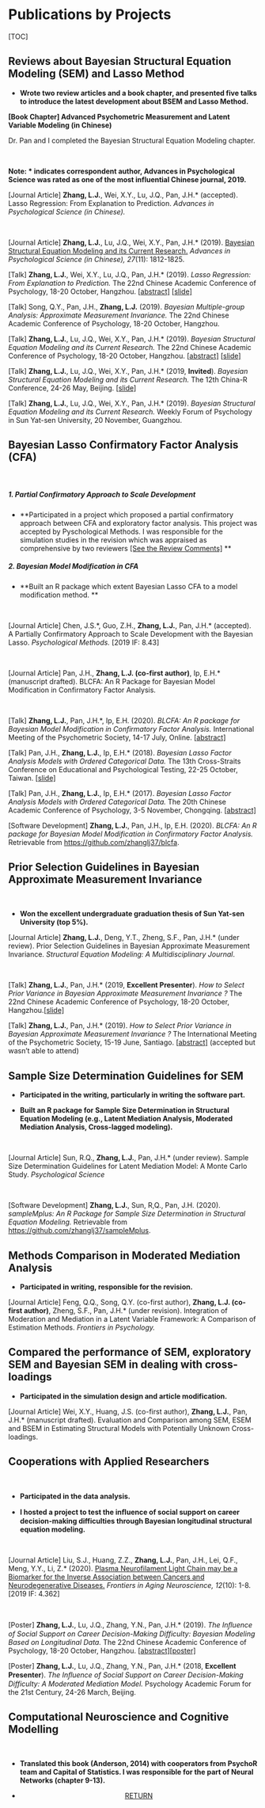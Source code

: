 # Publications by Projects

[TOC]

## Reviews about Bayesian Structural Equation Modeling (SEM) and Lasso Method

 							 							

- **Wrote two review articles and a book chapter, and presented five talks to introduce the latest development about BSEM and Lasso Method.**

 							 							

**[Book Chapter] Advanced Psychometric Measurement and Latent Variable Modeling (in Chinese)** 

Dr. Pan and I completed the Bayesian Structural Equation Modeling chapter.

​					 							 							

**Note: \* indicates correspondent author, Advances in Psychological Science was rated as one of the most influential Chinese journal, 2019.**							

[Journal Article] **Zhang, L.J.**, Wei, X.Y., Lu, J.Q., Pan, J.H.* (accepted). Lasso Regression: From Explanation to Prediction. *Advances in Psychological Science (in Chinese).* 

​		 							

[Journal Article] **Zhang, L.J.**, Lu, J.Q., Wei, X.Y., Pan, J.H.* (2019). [Bayesian Structural Equation Modeling and its Current Research.](https://www.lijinzhang.xyz/share/Paper_BSEM.pdf) *Advances in Psychological Science (in Chinese), 27*(11): 1812-1825. 

 							 							

[Talk] **Zhang, L.J.**, Wei, X.Y., Lu, J.Q., Pan, J.H.* (2019). *Lasso Regression: From Explanation to Prediction.* The 22nd Chinese Academic Conference of Psychology, 18-20 October, Hangzhou. [[abstract\]](https://www.lijinzhang.xyz/share/Abstracts_Lasso.pdf) [[slide\]](https://www.lijinzhang.xyz/share/191020_lasso.pdf)

 							

[Talk] Song, Q.Y., Pan, J.H., **Zhang, L.J.** (2019). *Bayesian Multiple-group Analysis: Approximate Measurement Invariance.* The 22nd Chinese Academic Conference of Psychology, 18-20 October, Hangzhou.

 							

[Talk] **Zhang, L.J.**, Lu, J.Q., Wei, X.Y., Pan, J.H.* (2019). *Bayesian Structural Equation Modeling and its Current Research.* The 22nd Chinese Academic Conference of Psychology, 18-20 October, Hangzhou. [[abstract\]](https://www.lijinzhang.xyz/share/Abstracts_BSEM.pdf) [[slide\]](https://www.lijinzhang.xyz/share/191020_bsem.pdf)

 							

[Talk] **Zhang, L.J.**, Lu, J.Q., Wei, X.Y., Pan, J.H.* (2019, **Invited**). *Bayesian Structural Equation Modeling and its Current Research.* The 12th China-R Conference, 24-26 May, Beijing. [[slide\]](https://www.lijinzhang.xyz/share/190525_r_bsem.pdf)

 							

[Talk] **Zhang, L.J.**, Lu, J.Q., Wei, X.Y., Pan, J.H.* (2019). *Bayesian Structural Equation Modeling and its Current Research.* Weekly Forum of Psychology in Sun Yat-sen University, 20 November, Guangzhou.

## Bayesian Lasso Confirmatory Factor Analysis (CFA) 

​							 							

##### 1. Partial Confirmatory Approach to Scale Development 

- **Participated in a project which proposed a partial confirmatory approach between CFA and exploratory factor analysis. This project was accepted by Pyschological Methods. I was responsible for the simulation studies in the revision which was appraised as comprehensive by two reviewers [[See the Review Comments]](https://zhanglj37.github.io/blog_200409_PMparticipation.html) **			 							

##### 2. Bayesian Model Modification in CFA

- **Built an R package which extent Bayesian Lasso CFA to a model modification method. **

​					 							

[Journal Article] Chen, J.S.\*, Guo, Z.H., **Zhang, L.J.**, Pan, J.H.* (accepted). A Partially Confirmatory Approach to Scale Development with the Bayesian Lasso. *Psychological Methods.* [2019 IF: 8.43] 

​		 							

[Journal Article] Pan, J.H., **Zhang, L.J. (co-first author)**, Ip, E.H.* (manuscript drafted). BLCFA: An R Package for Bayesian Model Modification in Confirmatory Factor Analysis. 

​		 							

[Talk] **Zhang, L.J.**, Pan, J.H.*, Ip, E.H. (2020). *BLCFA: An R package for Bayesian Model Modification in Confirmatory Factor Analysis.* International Meeting of the Psychometric Society, 14-17 July, Online. [[abstract\]](https://www.lijinzhang.xyz/share/Abstracts_BLCFApackage.pdf) 

 							

[Talk] Pan, J.H., **Zhang, L.J.**, Ip, E.H.* (2018). *Bayesian Lasso Factor Analysis Models with Ordered Categorical Data.* The 13th Cross-Straits Conference on Educational and Psychological Testing, 22-25 October, Taiwan. [[slide\]](https://www.lijinzhang.xyz/share/181022_Taiwan_blcfa.pdf)

 							

[Talk] Pan, J.H., **Zhang, L.J.**, Ip, E.H.* (2017). *Bayesian Lasso Factor Analysis Models with Ordered Categorical Data.* The 20th Chinese Academic Conference of Psychology, 3-5 November, Chongqing. [[abstract\]](https://www.lijinzhang.xyz/share/Abstracts_blcfa.pdf)

 							 							

[Software Development] **Zhang, L.J.**, Pan, J.H., Ip, E.H. (2020). *BLCFA: An R package for Bayesian Model Modification in Confirmatory Factor Analysis.* Retrievable from https://github.com/zhanglj37/blcfa. 



## Prior Selection Guidelines in Bayesian Approximate Measurement Invariance 

​		 							

- **Won the excellent undergraduate graduation thesis of Sun Yat-sen University (top 5%).**



[Journal Article] **Zhang, L.J.**, Deng, Y.T., Zheng, S.F., Pan, J.H.* (under review). Prior Selection Guidelines in Bayesian Approximate Measurement Invariance. <i>Structural Equation Modeling: A Multidisciplinary Journal</i>.

​		 							

[Talk] **Zhang, L.J.**, Pan, J.H.* (2019, **Excellent Presenter**). *How to Select Prior Variance in Bayesian Approximate Measurement Invariance ?*  The 22nd Chinese Academic Conference of Psychology, 18-20 October, Hangzhou.[[slide\]](https://www.lijinzhang.xyz/share/191019_MI_prior.pdf)

 							

[Talk] **Zhang, L.J.**, Pan, J.H.* (2019). *How to Select Prior Variance in Bayesian Approximate Measurement Invariance ?*  The International Meeting of the Psychometric Society, 15-19 June, Santiago. [[abstract\]](https://www.lijinzhang.xyz/share/Abstracts_IMPS_Measurement_Invariance.pdf) (accepted but wasn’t able to attend)

## Sample Size Determination Guidelines for SEM

- **Participated in the writing, particularly in writing the software part.**

- **Built an R package for Sample Size Determination in Structural Equation Modeling (e.g., Latent Mediation Analysis, Moderated Mediation Analysis, Cross-lagged modeling).**

  ​							

[Journal Article] Sun, R.Q., **Zhang, L.J.**, Pan, J.H.* (under review). Sample Size Determination Guidelines for Latent Mediation Model: A Monte Carlo Study. *Psychological Science*

​		 							

[Software Development] **Zhang, L.J.**, Sun, R,Q., Pan, J.H. (2020). *sampleMplus: An R Package for Sample Size Determination in Structural Equation Modeling.* Retrievable from https://github.com/zhanglj37/sampleMplus. 

## Methods Comparison in Moderated Mediation Analysis 

- **Participated in writing, responsible for the revision.**

 						

[Journal Article] Feng, Q.Q., Song, Q.Y. (co-first author), **Zhang, L.J. (co-first author)**, Zheng, S.F., Pan, J.H.* (under revision). Integration of Moderation and Mediation in a Latent Variable Framework: A Comparison of Estimation Methods. *Frontiers in Psychology.*

## Compared the performance of SEM, exploratory SEM and Bayesian SEM in dealing with cross-loadings

- **Participated in the simulation design and article modification.**

 							

[Journal Article] Wei, X.Y., Huang, J.S. (co-first author), **Zhang, L.J.**, Pan, J.H.*  (manuscript drafted). Evaluation and Comparison among SEM, ESEM and BSEM in Estimating Structural Models with Potentially Unknown Cross-loadings. 

## Cooperations with Applied Researchers

​	 						

- **Participated in the data analysis.**

- **I hosted a project to test the inﬂuence of social support on career decision-making difficulties through Bayesian longitudinal structural equation modeling.**

​						 						

[Journal Article] Liu, S.J., Huang, Z.Z., **Zhang, L.J.**, Pan, J.H., Lei, Q.F., Meng, Y.Y., Li, Z.* (2020). [Plasma Neurofilament Light Chain may be a Biomarker for the Inverse Association between Cancers and Neurodegenerative Diseases.](https://www.lijinzhang.xyz/share/Paper_Biomarker.pdf) *Frontiers in Aging Neuroscience, 12*(10): 1-8. [2019 IF: 4.362]

​		 							 						

[Poster] **Zhang, L.J.**, Lu, J.Q., Zhang, Y.N., Pan, J.H.* (2019). *The Inﬂuence of Social Support on Career Decision-Making Difficulty: Bayesian Modeling Based on Longitudinal Data.* The 22nd Chinese Academic Conference of Psychology, 18-20 October, Hangzhou. [[abstract\]](https://www.lijinzhang.xyz/share/Abstracts_CDMD_Longitudinal_Data.pdf)[[poster\]](https://www.lijinzhang.xyz/share/180324_Beijing_ccmd.png)

 						

[Poster] **Zhang, L.J.**, Lu, J.Q., Zhang, Y.N., Pan, J.H.* (2018, **Excellent Presenter**). *The Inﬂuence of Social Support on Career Decision-Making Difficulty: A Moderated Mediation Model.*  Psychology Academic Forum for the 21st Century, 24-26 March, Beijing. 

## Computational Neuroscience and Cognitive Modelling	

​								 							

- **Translated this book (Anderson, 2014) with cooperators from PsychoR team and Capital of Statistics. I was responsible for the part of Neural Networks (chapter 9-13).**





<center>
<ul class="actions">
<li><a href="https://www.lijinzhang.xyz/publications.html" class="button">RETURN</a></li>
</ul>			
</center>